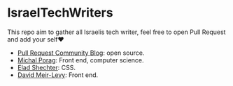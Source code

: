 # IsraelTechWriters
This repo aim to gather all Israelis tech writer, feel free to open Pull Request and add your self❤️


* [Pull Request Community Blog](https://pullrequestcommunityisrael.medium.com/): open source.
* [Michal Porag](https://michal-porag.medium.com/): Front end, computer science.
* [Elad Shechter](https://elad.medium.com/): CSS.
* [David Meir-Levy](https://www.davidlevy.co.il): Front end.
